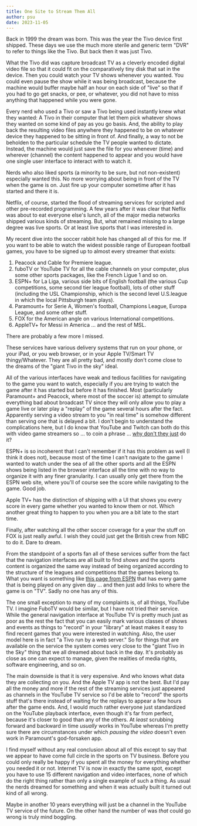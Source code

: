 ```yaml
---
title: One Site to Stream Them All
author: psu
date: 2023-11-05
---
```


Back in 1999 the dream was born. This was the year the Tivo device first shipped. These
days we use the much more sterile and generic term "DVR" to refer to things like the Tivo.
But back then it was just Tivo.

What the Tivo did was capture broadcast TV as a cleverly encoded digital video file so
that it could fit on the comparatively tiny disk that sat in the device. Then you could
watch your TV shows whenever you wanted. You could even pause the show while it was being
broadcast, because the machine would buffer maybe half an hour on each side of "live" so
that if you had to go get snacks, or pee, or whatever, you did not have to miss anything
that happened while you were gone.

Every nerd who used a Tivo or saw a Tivo being used instantly knew what they wanted: A Tivo
in their computer that let them pick whatever shows they wanted on some kind of pay as you
go basis. And, the ability to play back the resulting video files anywhere they happened
to be on whatever device they happened to be sitting in front of. And finally, a way to
not be beholden to the particular schedule the TV people wanted to dictate. Instead, the
machine would just save the file for you whenever (time) and wherever (channel) the
content happened to appear and you would have one single user interface to interact with
to watch it.

Nerds who also liked sports (a minority to be sure, but not non-existent) especially
wanted this. No more worrying about being in front of the TV when the game is on. Just
fire up your computer sometime after it has started and there it is.

Netflix, of course, started the flood of streaming services for scripted and other
pre-recorded programming. A few years after it was clear that Neflix was about to eat
everyone else's lunch, all of the major media networks shipped various kinds of streaming.
But, what remained missing to a large degree was live sports. Or at least live sports that
I was interested in.

My recent dive into the soccer rabbit hole has changed all of this for me. If you want to
be able to watch the widest possible range of European football games, you have to be
signed up to almost every streamer that exists:

1. Peacock and Cable for Premiere league.
1. fuboTV or YouTube TV for all the cable channels on your computer, plus some other
   sports packages, like the French Ligue 1 and so on.
1. ESPN+ for La Liga, various side bits of English football (the various Cup
   competitions, some second tier league football), lots of other stuff (including the
   USL Championship, which is the second level U.S.league in which the local Pittsburgh team plays).
1. Paramount+ for Serie A, Women's football, Champions League, Europa League, and some
   other stuff.
1. FOX for the American angle on various International competitions.
1. AppleTV+ for Messi in America ... and the rest of MSL.

There are probably a few more I missed.

These services have various delivery systems that run on your phone, or your iPad,
or you web browser, or in your Apple TV/Smart TV thingy/Whatever. They are all pretty bad,
and mostly don't come close to the dreams of the "giant Tivo in the sky" ideal.

All of the various interfaces have weak and tedious facilities for navigating to the game
you want to watch, especially if you are trying to watch the game after it has started but
before it has finished. Most (particularly Paramount+ and Peacock, where most of the
soccer is) attempt to simulate everything bad about broadcast TV since they will only
allow you to play a game live or later play a "replay" of the game several hours after the
fact. Apparently serving a video stream to you "in real time" is somehow different than
serving one that is delayed a bit. I don't begin to understand the complications here, but
I do know that YouTube and Twitch can both do this with video game streamers so ... to
coin a phrase ... [why don't they just](./why-dont-they-just.html) do it?

ESPN+ is so incoherent that I can't remember if it has this problem as well (I think it
does not), because most of the time I can't navigate to the game I wanted to watch under
the sea of all the other sports and all the ESPN shows being listed in the browser
interface all the time with no way to organize it with any finer granularity. I can
usually only get there from the ESPN web site, where you'll of course see the score while
navigating to the game. Good job.

Apple TV+ has the distinction of shipping with a UI that shows you every score in every
game whether you wanted to know them or not. Which another great thing to happen to you
when you are a bit late to the start time.

Finally, after watching all the other soccer coverage for a year the stuff on FOX is just
really awful. I wish they could just get the British crew from NBC to do it. Dare to
dream.

From the standpoint of a sports fan all of these services suffer from the fact that the
navigation interfaces are all built to find _shows_ and the sports content is organized
the same way instead of being organized according to the structure of the leagues and
competitions that the games belong to. What you want is something like [this page from
ESPN](https://www.espn.com/soccer/schedule/_/date/20231029) that has every game that is
being played on any given day ... and then just add links to where the game is on "TV".
Sadly no one has any of this.

The one small exception to many of my complaints is, of all things, YouTube TV. I imagine
FuboTV would be similar, but I have not tried their service. While the general navigation
interface at YouTube TV is pretty much just as poor as the rest the fact that you can
easily mark various classes of shows and events as things to "record" in your "library" at
least makes it easy to find recent games that you were interested in watching. Also, the
user model here is in fact "a Tivo run by a web server." So for things that are available
on the service the system comes very close to the "giant Tivo in the Sky" thing that we
all dreamed about back in the day. It's probably as close as one can expect to manage,
given the realities of media rights, software engineering, and so on.

The main downside is that it is very expensive. And who knows what data they are
collecting on you. And the Apple TV app is not the best. But I'd pay all the money and
more if the rest of the streaming services just appeared as channels in the YouTube TV
service so I'd be able to "record" the sports stuff that's there instead of waiting for
the replays to appear a few hours after the game ends. And, I would much rather everyone
just standardized on the YouTube playback interface, even though it's far from perfect,
because it's closer to good than any of the others. At _least_ scrubbing forward and
backward in time _usually_ works in YouTube whereas I'm pretty sure there are
circumstances under which _pausing the video_ doesn't even work in Paramount's
god-forsaken app.

I find myself without any real conclusion about all of this except to say that we appear
to have come full circle in the sports on TV business. Before you could only really be
happy if you spent all the money for everything whether you needed it or not. Internet TV
is now in exactly the same spot, except you have to use 15 different navigation and video
interfaces, none of which do the right thing rather than only a single example of such a
thing. As usual the nerds dreamed for something and when it was actually built it turned
out kind of all wrong.

Maybe in another 10 years everything will just be a channel in the YouTube TV service of
the future. On the other hand the number of was _that_ could go wrong is truly mind
boggling.
